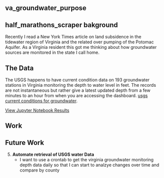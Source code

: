 ## va_groundwater_purpose

## half_marathons_scraper bakground

Recently I read a New York Times article on land subsidence in the tidewater region of Virginia and the related over pumping of the Potomac Aquifer. As a Virginia resident this got me thinking about how groundwater sources are monitored in the state I call home.

## The Data

   The USGS happens to have current condition data on 193 groundwater stations in Virginia monitoring the depth to water level in feet. The records are not instantaneous but rather give a latest updated depth from a few minutes to an hour from when you are accessing the dashboard. [usgs current conditions for groundwater](https://waterdata.usgs.gov/va/nwis/current/?type=gw).


[View Jupyter Notebook Results](https://lukeschneider7.github.io/va_groundwater/va_groundwater_viz.html)

## Work 

## Future Work
5. **Automate retrieval of USGS water Data** 
   - I want to use a crontab to get the virginia groundwater monitoring depth data daily so that I can start to analzye changes over time and compare by county
